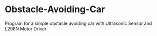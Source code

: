 # Obstacle-Avoiding-Car
  Program for a simple obstacle avoiding car with Ultrasonic Sensor and L298N Motor Driver
